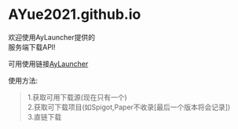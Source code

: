 # AYue2021.github.io
欢迎使用AyLauncher提供的  
服务端下载API!  

可用使用链接[AyLauncher](https://aylauncher.pages.dev)

使用方法:  
>1.获取可用下载源(现在只有一个)  
>2.获取可下载项目(如Spigot,Paper不收录[最后一个版本将会记录])  
>3.直链下载  
        
